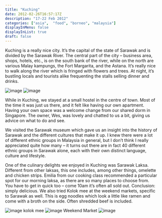 ```yaml
---
title: "Kuching"
date: 2012-02-26T16:57:17Z
description: "17-22 Feb 2012"
categories: ["asia",  "food", "borneo", "malaysia"]
displayInMenu: false
displayInList: true
draft: false
---
```


Kuching is a really nice city. It’s the capital of the state of Sarawak and is divided by the Sarawak River. The central part of the city – business area, shops, hotels, etc., is on the south bank of the river, while on the north are various Malay kampungs, the Fort Margarita, and the Astana. It’s really nice to walk along the river which is fringed with flowers and trees. At night, it’s bustling locals and tourists alike frequenting the stalls selling dinner and drinks. 

![image](/kuching/kuching1.jpg)
![image](/kuching/kuching2.jpg)

While in Kuching, we stayed at a small hostel in the centre of town. Most of the time it was just us there, and it felt like having our own apartment. Having your own space was a welcome change from our shared dorm in Singapore. The owner, Wes, was lovely and chatted to us a bit, giving us advice on what to do and see.


We visited the Sarawak museum which gave us an insight into the history of Sarawak and the different cultures that make it up. I knew there were a lot of different ethnic groups in Malaysia in general, but I don’t think I really appreciated quite how many – it turns out there are in fact 40 different ethnic groups in Sarawak alone, each with their own distinct language, culture and lifestyle.


One of the culinary delights we enjoyed in Kuching was Sarawak Laksa. Different from other laksas, this one includes, among other things, omelette and chicken strips. Emilia from our cooking class recommended a particular spot for our morning laksa, as there are so many places to choose from. You have to get in quick too – come 10am it’s often all sold out. Conclusion: simply delicious.
We also tried Kolok mee at the weekend markets, specific to Sarawak as well. This is egg noodles which look a little like ramen and come with a broth on the side. Often shredded beef is included. 

![image kolok mee](/kuching/kuching3.jpg)
![image Weekend Market](/kuching/kuching4.jpg)
![image](/kuching/kuching5.jpg)

